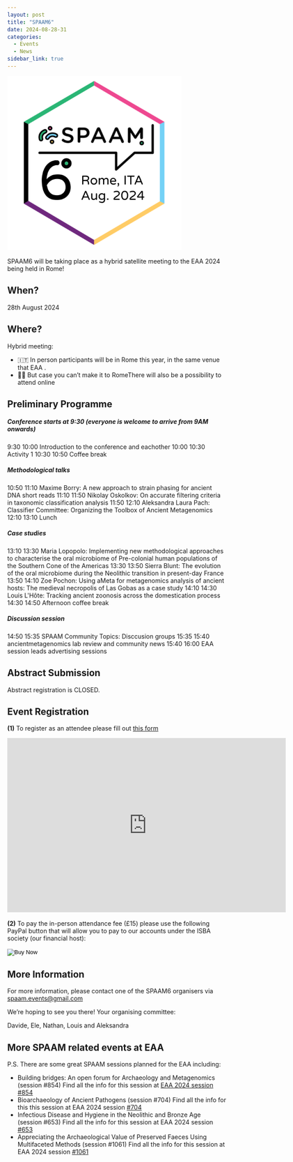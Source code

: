 ```yaml
---
layout: post
title: "SPAAM6"
date: 2024-08-28-31
categories:
  - Events
  - News
sidebar_link: true
---
```


<img src="/assets/media/SPAAM6_updated.png" alt="SPAAM6 Logo with Rome ITA, Aug. 2024 written on it" width="400px" class="center">

SPAAM6 will be taking place as a hybrid satellite meeting to the EAA 2024 being held in Rome!

## When?

28th August 2024

## Where?

Hybrid meeting:

- 🇮🇹 In person participants will be in Rome this year, in the same venue that EAA .
- 👩‍💻 But case you can’t make it to RomeThere will also be a possibility to attend online

## Preliminary Programme

##### Conference starts at 9:30 (everyone is welcome to arrive from 9AM onwards)
9:30  10:00 Introduction to the conference and eachother
10:00	10:30	Activity 1
10:30	10:50 Coffee break

##### Methodological talks
10:50	11:10	Maxime Borry: A new approach to strain phasing for ancient DNA short reads
11:10	11:50	Nikolay Oskolkov: On accurate filtering criteria in taxonomic classification analysis
11:50	12:10	Aleksandra Laura Pach: Classifier Committee: Organizing the Toolbox of Ancient Metagenomics
12:10	13:10 Lunch

##### Case studies
13:10	13:30	Maria Lopopolo: Implementing new methodological approaches to characterise the oral microbiome of Pre-colonial human populations of the Southern Cone of the Americas
13:30	13:50	Sierra Blunt: The evolution of the oral microbiome during the Neolithic transition in present-day France 
13:50	14:10	Zoe Pochon: Using aMeta for metagenomics analysis of ancient hosts: The medieval necropolis of Las Gobas as a case study
14:10	14:30	Louis L'Hôte: Tracking ancient zoonosis across the domestication process
14:30	14:50		Afternoon coffee break

##### Discussion session
14:50	15:35	SPAAM Community	Topics: Disccusion groups
15:35	15:40	ancientmetagenomics lab review and community news
15:40	16:00	EAA session leads advertising sessions

## Abstract Submission

Abstract registration is CLOSED.

## Event Registration

**(1)** To register as an attendee please fill out [this form](https://docs.google.com/forms/d/e/1FAIpQLSc4mclkzXL2fyxp3LoP6HZhRXDeiwZwNR0j08r3Kn4pItxR7A/viewform?usp=sf_link)

<iframe src="https://docs.google.com/forms/d/e/1FAIpQLSc4mclkzXL2fyxp3LoP6HZhRXDeiwZwNR0j08r3Kn4pItxR7A/viewform?embedded=true" width="640" height="400" frameborder="0" marginheight="0" marginwidth="0">Loading…</iframe>

**(2)** To pay the in-person attendance fee (£15) please use the following PayPal button that will allow you to pay to our accounts under the ISBA society (our financial host):

<form action="https://www.paypal.com/cgi-bin/webscr" method="post" target="_top">
  <input type="hidden" name="cmd" value="_s-xclick" />
  <input type="hidden" name="hosted_button_id" value="8KJ7X5DKZUWVY" />
  <input type="hidden" name="currency_code" value="GBP" />
  <input type="image" src="https://www.paypalobjects.com/en_GB/i/btn/btn_buynowCC_LG.gif" border="0" name="submit" title="PayPal - The safer, easier way to pay online!" alt="Buy Now" />
</form>

## More Information

For more information, please contact one of the SPAAM6 organisers via [spaam.events@gmail.com](mailto:spaam.events@gmail.com)

We’re hoping to see you there! Your organising committee:

Davide, Ele, Nathan, Louis and Aleksandra

## More SPAAM related events at EAA

P.S. There are some great SPAAM sessions planned for the EAA including:

- Building bridges: An open forum for Archaeology and Metagenomics (session #854) Find all the info for this session at [EAA 2024 session #854](https://www.spaam-community.org/events/2024/08/28/EAA_Call_for_Abstracts/)
- Bioarchaeology of Ancient Pathogens (session #704) Find all the info for this this session at EAA 2024 session [#704](https://www.spaam-community.org/events/2024/08/28/EAA_call_for_abstracts2/)
- Infectious Disease and Hygiene in the Neolithic and Bronze Age (session #653) Find all the info for this session at EAA 2024 session [#653](https://www.spaam-community.org/events/2024/08/28/calls-for-abstractsEAA3)
- Appreciating the Archaeological Value of Preserved Faeces Using Multifaceted Methods (session #1061) Find all the info for this session at EAA 2024 session [#1061](https://www.spaam-community.org/events/2024/08/28/EAA-calls-for-abstracts4)
